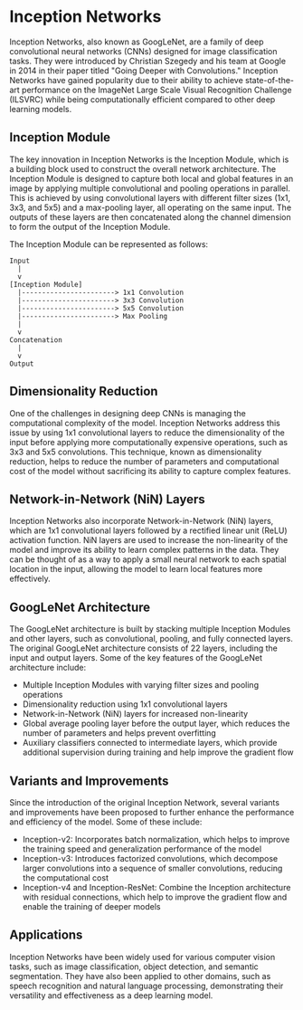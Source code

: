 # Inception Networks

Inception Networks, also known as GoogLeNet, are a family of deep convolutional neural networks (CNNs) designed for image classification tasks. They were introduced by Christian Szegedy and his team at Google in 2014 in their paper titled "Going Deeper with Convolutions." Inception Networks have gained popularity due to their ability to achieve state-of-the-art performance on the ImageNet Large Scale Visual Recognition Challenge (ILSVRC) while being computationally efficient compared to other deep learning models.

## Inception Module

The key innovation in Inception Networks is the Inception Module, which is a building block used to construct the overall network architecture. The Inception Module is designed to capture both local and global features in an image by applying multiple convolutional and pooling operations in parallel. This is achieved by using convolutional layers with different filter sizes (1x1, 3x3, and 5x5) and a max-pooling layer, all operating on the same input. The outputs of these layers are then concatenated along the channel dimension to form the output of the Inception Module.

The Inception Module can be represented as follows:

```
Input
  |
  v
[Inception Module]
  |-----------------------> 1x1 Convolution
  |-----------------------> 3x3 Convolution
  |-----------------------> 5x5 Convolution
  |-----------------------> Max Pooling
  |
  v
Concatenation
  |
  v
Output
```

## Dimensionality Reduction

One of the challenges in designing deep CNNs is managing the computational complexity of the model. Inception Networks address this issue by using 1x1 convolutional layers to reduce the dimensionality of the input before applying more computationally expensive operations, such as 3x3 and 5x5 convolutions. This technique, known as dimensionality reduction, helps to reduce the number of parameters and computational cost of the model without sacrificing its ability to capture complex features.

## Network-in-Network (NiN) Layers

Inception Networks also incorporate Network-in-Network (NiN) layers, which are 1x1 convolutional layers followed by a rectified linear unit (ReLU) activation function. NiN layers are used to increase the non-linearity of the model and improve its ability to learn complex patterns in the data. They can be thought of as a way to apply a small neural network to each spatial location in the input, allowing the model to learn local features more effectively.

## GoogLeNet Architecture

The GoogLeNet architecture is built by stacking multiple Inception Modules and other layers, such as convolutional, pooling, and fully connected layers. The original GoogLeNet architecture consists of 22 layers, including the input and output layers. Some of the key features of the GoogLeNet architecture include:

- Multiple Inception Modules with varying filter sizes and pooling operations
- Dimensionality reduction using 1x1 convolutional layers
- Network-in-Network (NiN) layers for increased non-linearity
- Global average pooling layer before the output layer, which reduces the number of parameters and helps prevent overfitting
- Auxiliary classifiers connected to intermediate layers, which provide additional supervision during training and help improve the gradient flow

## Variants and Improvements

Since the introduction of the original Inception Network, several variants and improvements have been proposed to further enhance the performance and efficiency of the model. Some of these include:

- Inception-v2: Incorporates batch normalization, which helps to improve the training speed and generalization performance of the model
- Inception-v3: Introduces factorized convolutions, which decompose larger convolutions into a sequence of smaller convolutions, reducing the computational cost
- Inception-v4 and Inception-ResNet: Combine the Inception architecture with residual connections, which help to improve the gradient flow and enable the training of deeper models

## Applications

Inception Networks have been widely used for various computer vision tasks, such as image classification, object detection, and semantic segmentation. They have also been applied to other domains, such as speech recognition and natural language processing, demonstrating their versatility and effectiveness as a deep learning model.
